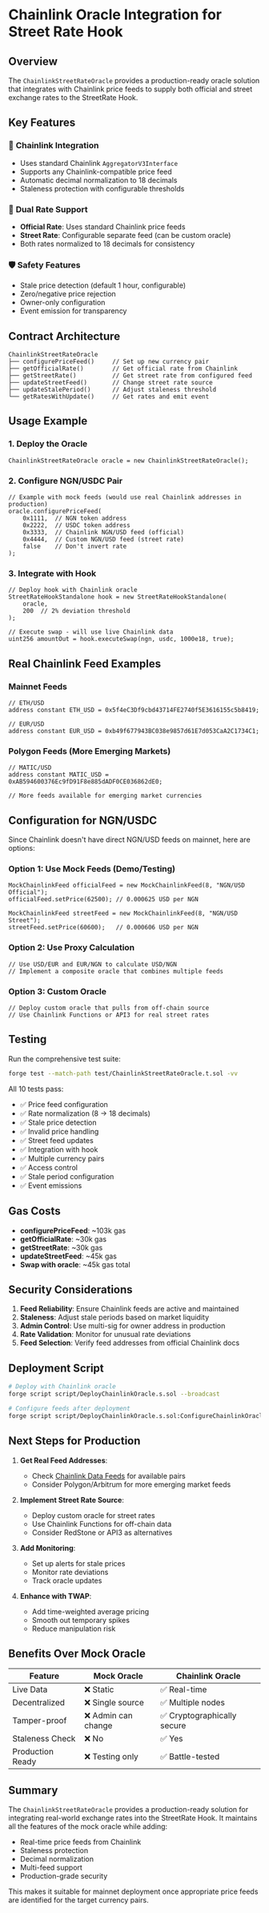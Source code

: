 # Chainlink Oracle Integration for Street Rate Hook

## Overview

The `ChainlinkStreetRateOracle` provides a production-ready oracle solution that integrates with Chainlink price feeds to supply both official and street exchange rates to the StreetRate Hook.

## Key Features

### 🔗 **Chainlink Integration**
- Uses standard Chainlink `AggregatorV3Interface`
- Supports any Chainlink-compatible price feed
- Automatic decimal normalization to 18 decimals
- Staleness protection with configurable thresholds

### 💱 **Dual Rate Support**
- **Official Rate**: Uses standard Chainlink price feeds
- **Street Rate**: Configurable separate feed (can be custom oracle)
- Both rates normalized to 18 decimals for consistency

### 🛡️ **Safety Features**
- Stale price detection (default 1 hour, configurable)
- Zero/negative price rejection
- Owner-only configuration
- Event emission for transparency

## Contract Architecture

```solidity
ChainlinkStreetRateOracle
├── configurePriceFeed()     // Set up new currency pair
├── getOfficialRate()        // Get official rate from Chainlink
├── getStreetRate()          // Get street rate from configured feed
├── updateStreetFeed()       // Change street rate source
├── updateStalePeriod()      // Adjust staleness threshold
└── getRatesWithUpdate()     // Get rates and emit event
```

## Usage Example

### 1. Deploy the Oracle

```solidity
ChainlinkStreetRateOracle oracle = new ChainlinkStreetRateOracle();
```

### 2. Configure NGN/USDC Pair

```solidity
// Example with mock feeds (would use real Chainlink addresses in production)
oracle.configurePriceFeed(
    0x1111,  // NGN token address
    0x2222,  // USDC token address
    0x3333,  // Chainlink NGN/USD feed (official)
    0x4444,  // Custom NGN/USD feed (street rate)
    false    // Don't invert rate
);
```

### 3. Integrate with Hook

```solidity
// Deploy hook with Chainlink oracle
StreetRateHookStandalone hook = new StreetRateHookStandalone(
    oracle,
    200  // 2% deviation threshold
);

// Execute swap - will use live Chainlink data
uint256 amountOut = hook.executeSwap(ngn, usdc, 1000e18, true);
```

## Real Chainlink Feed Examples

### Mainnet Feeds
```solidity
// ETH/USD
address constant ETH_USD = 0x5f4eC3Df9cbd43714FE2740f5E3616155c5b8419;

// EUR/USD  
address constant EUR_USD = 0xb49f677943BC038e9857d61E7d053CaA2C1734C1;
```

### Polygon Feeds (More Emerging Markets)
```solidity
// MATIC/USD
address constant MATIC_USD = 0xAB594600376Ec9fD91F8e885dADF0CE036862dE0;

// More feeds available for emerging market currencies
```

## Configuration for NGN/USDC

Since Chainlink doesn't have direct NGN/USD feeds on mainnet, here are options:

### Option 1: Use Mock Feeds (Demo/Testing)
```solidity
MockChainlinkFeed officialFeed = new MockChainlinkFeed(8, "NGN/USD Official");
officialFeed.setPrice(62500); // 0.000625 USD per NGN

MockChainlinkFeed streetFeed = new MockChainlinkFeed(8, "NGN/USD Street");
streetFeed.setPrice(60600);   // 0.000606 USD per NGN
```

### Option 2: Use Proxy Calculation
```solidity
// Use USD/EUR and EUR/NGN to calculate USD/NGN
// Implement a composite oracle that combines multiple feeds
```

### Option 3: Custom Oracle
```solidity
// Deploy custom oracle that pulls from off-chain source
// Use Chainlink Functions or API3 for real street rates
```

## Testing

Run the comprehensive test suite:

```bash
forge test --match-path test/ChainlinkStreetRateOracle.t.sol -vv
```

All 10 tests pass:
- ✅ Price feed configuration
- ✅ Rate normalization (8 → 18 decimals)
- ✅ Stale price detection
- ✅ Invalid price handling
- ✅ Street feed updates
- ✅ Integration with hook
- ✅ Multiple currency pairs
- ✅ Access control
- ✅ Stale period configuration
- ✅ Event emissions

## Gas Costs

- **configurePriceFeed**: ~103k gas
- **getOfficialRate**: ~30k gas
- **getStreetRate**: ~30k gas
- **updateStreetFeed**: ~45k gas
- **Swap with oracle**: ~45k gas total

## Security Considerations

1. **Feed Reliability**: Ensure Chainlink feeds are active and maintained
2. **Staleness**: Adjust stale periods based on market liquidity
3. **Admin Control**: Use multi-sig for owner address in production
4. **Rate Validation**: Monitor for unusual rate deviations
5. **Feed Selection**: Verify feed addresses from official Chainlink docs

## Deployment Script

```bash
# Deploy with Chainlink oracle
forge script script/DeployChainlinkOracle.s.sol --broadcast

# Configure feeds after deployment
forge script script/DeployChainlinkOracle.s.sol:ConfigureChainlinkOracle --sig "run(address)" <ORACLE_ADDRESS> --broadcast
```

## Next Steps for Production

1. **Get Real Feed Addresses**: 
   - Check [Chainlink Data Feeds](https://data.chain.link/) for available pairs
   - Consider Polygon/Arbitrum for more emerging market feeds

2. **Implement Street Rate Source**:
   - Deploy custom oracle for street rates
   - Use Chainlink Functions for off-chain data
   - Consider RedStone or API3 as alternatives

3. **Add Monitoring**:
   - Set up alerts for stale prices
   - Monitor rate deviations
   - Track oracle updates

4. **Enhance with TWAP**:
   - Add time-weighted average pricing
   - Smooth out temporary spikes
   - Reduce manipulation risk

## Benefits Over Mock Oracle

| Feature | Mock Oracle | Chainlink Oracle |
|---------|------------|------------------|
| Live Data | ❌ Static | ✅ Real-time |
| Decentralized | ❌ Single source | ✅ Multiple nodes |
| Tamper-proof | ❌ Admin can change | ✅ Cryptographically secure |
| Staleness Check | ❌ No | ✅ Yes |
| Production Ready | ❌ Testing only | ✅ Battle-tested |

## Summary

The `ChainlinkStreetRateOracle` provides a production-ready solution for integrating real-world exchange rates into the StreetRate Hook. It maintains all the features of the mock oracle while adding:

- Real-time price feeds from Chainlink
- Staleness protection
- Decimal normalization
- Multi-feed support
- Production-grade security

This makes it suitable for mainnet deployment once appropriate price feeds are identified for the target currency pairs.

